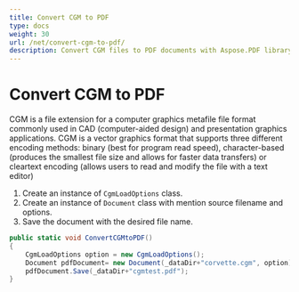 ```yaml
---
title: Convert CGM to PDF
type: docs
weight: 30
url: /net/convert-cgm-to-pdf/
description: Convert CGM files to PDF documents with Aspose.PDF library. These files used in CAD and presentation graphics applications
---
```


# Convert CGM to PDF

CGM is a file extension for a computer graphics metafile file format commonly used in CAD (computer-aided design) and presentation graphics applications. CGM is a vector graphics format that supports three different encoding methods: binary (best for program read speed), character-based (produces the smallest file size and allows for faster data transfers) or cleartext encoding (allows users to read and modify the file with a text editor)
1. Create an instance of `CgmLoadOptions` class.
1. Create an instance of `Document` class with mention source filename and options.
1. Save the document with the desired file name.

```csharp
public static void ConvertCGMtoPDF()
{
    CgmLoadOptions option = new CgmLoadOptions();
    Document pdfDocument= new Document(_dataDir+"corvette.cgm", option);
    pdfDocument.Save(_dataDir+"cgmtest.pdf");
}
```

